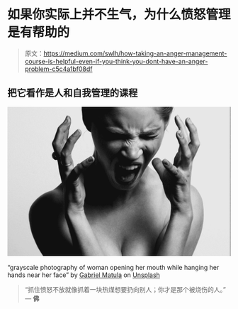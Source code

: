 # 如果你实际上并不生气，为什么愤怒管理是有帮助的

> 原文：<https://medium.com/swlh/how-taking-an-anger-management-course-is-helpful-even-if-you-think-you-dont-have-an-anger-problem-c5c4a1bf08df>

## 把它看作是人和自我管理的课程

![](img/470b8c0a6c9b7885e0bec8c5d1cd5890.png)

“grayscale photography of woman opening her mouth while hanging her hands near her face” by [Gabriel Matula](https://unsplash.com/@gmat07?utm_source=medium&utm_medium=referral) on [Unsplash](https://unsplash.com?utm_source=medium&utm_medium=referral)

> “抓住愤怒不放就像抓着一块热煤想要扔向别人；你才是那个被烧伤的人。”
> ― **佛**